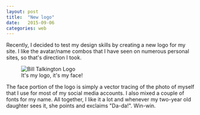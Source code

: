 ```yaml
---
layout: post
title:  "New logo"
date:   2015-09-06
categories: web
---
```


Recently, I decided to test my design skills by creating a new logo for my site. I like the avatar/name combos that I have seen on numerous personal sites, so that's direction I took.

<figure>
  <img src="{{ site.baseurl }}/assets/img/face-name-logo-H100px.png" alt="Bill Talkington Logo">
  <figcaption>It's my logo, it's my face!</figcaption>
</figure>


The face portion of the logo is simply a vector tracing of the photo of myself that I use for most of my social media accounts. I also mixed a couple of fonts for my name. All together, I like it a lot and whenever my two-year old daughter sees it, she points and exclaims "Da-da!". Win-win.

